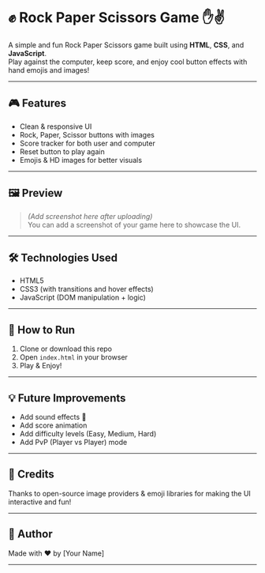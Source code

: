 # ✊ Rock Paper Scissors Game ✋✌️

A simple and fun Rock Paper Scissors game built using **HTML**, **CSS**, and **JavaScript**.  
Play against the computer, keep score, and enjoy cool button effects with hand emojis and images!

---

## 🎮 Features

- Clean & responsive UI
- Rock, Paper, Scissor buttons with images
- Score tracker for both user and computer
- Reset button to play again
- Emojis & HD images for better visuals

---

## 🖼️ Preview

> *(Add screenshot here after uploading)*  
You can add a screenshot of your game here to showcase the UI.

---

## 🛠️ Technologies Used

- HTML5
- CSS3 (with transitions and hover effects)
- JavaScript (DOM manipulation + logic)

---

## 🚀 How to Run

1. Clone or download this repo
2. Open `index.html` in your browser
3. Play & Enjoy!

---

## 💡 Future Improvements

- Add sound effects 🎵
- Add score animation
- Add difficulty levels (Easy, Medium, Hard)
- Add PvP (Player vs Player) mode

---

## 🙌 Credits

Thanks to open-source image providers & emoji libraries for making the UI interactive and fun!

---

## 📌 Author

Made with ❤️ by [Your Name]

---

